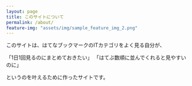 ```yaml
---
layout: page
title: このサイトについて
permalink: /about/
feature-img: "assets/img/sample_feature_img_2.png"
---
```


このサイトは、はてなブックマークのITカテゴリをよく見る自分が、

「1日1回見るのにまとめておきたい」
「はてぶ数順に並んでくれると見やすいのに」

というのを叶えるために作ったサイトです。
